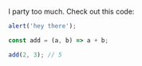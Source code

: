 I party too much. Check out this code:

```js
alert('hey there');

const add = (a, b) => a + b;

add(2, 3); // 5
```